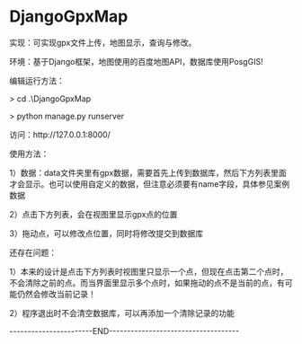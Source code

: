 # DjangoGpxMap
实现：可实现gpx文件上传，地图显示，查询与修改。</p>
</p>
环境：基于Django框架，地图使用的百度地图API，数据库使用PosgGIS!  </p>
</p>
编辑运行方法： </p>
> cd .\DjangoGpxMap  </p>
> python manage.py runserver   </p>
访问：http://127.0.0.1:8000/ </p>
</p>
使用方法：</p>
1）数据：data文件夹里有gpx数据，需要首先上传到数据库，然后下方列表里面才会显示。也可以使用自定义的数据，但注意必须要有name字段，具体参见案例数据</p>
2）点击下方列表，会在视图里显示gpx点的位置</p>
3）拖动点，可以修改点位置，同时将修改提交到数据库</p>
</p>
</p>
还存在问题： </p>
1）本来的设计是点击下方列表时视图里只显示一个点，但现在点击第二个点时，不会清除之前的点。而当界面里显示多个点时，如果拖动的点不是当前的点，有可能仍然会修改当前记录！</p>
2）程序退出时不会清空数据库，可以再添加一个清除记录的功能</p>
</p>
-----------------------END------------------------------------</p>
</p>
